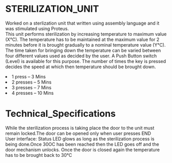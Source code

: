 # STERILIZATION_UNIT
Worked on a sterlization unit that written using assembly language and it was stimulated using Proteus.<br> 
This unit performs sterilization by increasing temperature to maximum value (X°C). The temperature has to be maintained at the maximum value for 2 minutes before it is brought gradually to a nominal temperature value (Y°C). The time taken for bringing down the temperature can be varied between four different values used as decided by the user. A Push Button switch (Level) is available for this purpose. The number of times the key is pressed decides the speed at which then temperature should be brought down.
<li> 1 press – 3 Mins
<li> 2 presses – 5 Mins
<li> 3 presses – 7 Mins
<li> 4 presses – 10 Mins
  
# Technical_Specifications
  
While the sterilization process is taking place the door to the unit must remain locked.The door can be opened only when user presses END <br>
User interface: Status LED glows as long as the sterilization process is being done.Once 30OC has been reached then the LED goes off and the door mechanism unlocks. Once the door is closed again the temperature has to be brought back to 30°C
